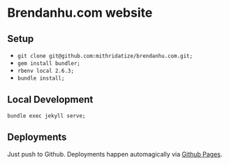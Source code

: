 # Brendanhu.com website

## Setup
 * `git clone git@github.com:mithridatize/brendanhu.com.git;`
 * `gem install bundler;`
 * `rbenv local 2.6.3;`
 * `bundle install;`

## Local Development
`bundle exec jekyll serve;`

## Deployments
Just push to Github.
Deployments happen automagically via [Github Pages](https://pages.github.com/).
